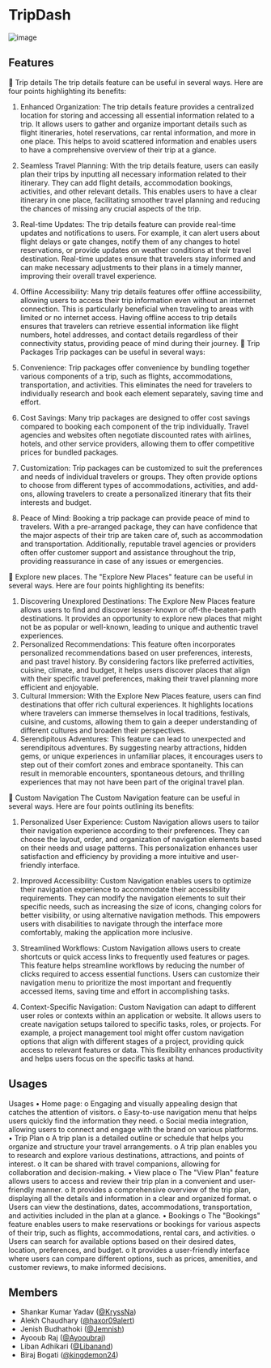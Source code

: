  # TripDash

 ![image](https://github.com/KryssNa/TripDash/assets/105191065/6261dd1d-8267-41ae-bef8-5a702d89967c)


## Features
	Trip details 
The trip details feature can be useful in several ways. Here are four points highlighting its benefits:
1.	Enhanced Organization: The trip details feature provides a centralized location for storing and accessing all essential information related to a trip. It allows users to gather and organize important details such as flight itineraries, hotel reservations, car rental information, and more in one place. This helps to avoid scattered information and enables users to have a comprehensive overview of their trip at a glance.
2.	Seamless Travel Planning: With the trip details feature, users can easily plan their trips by inputting all necessary information related to their itinerary. They can add flight details, accommodation bookings, activities, and other relevant details. This enables users to have a clear itinerary in one place, facilitating smoother travel planning and reducing the chances of missing any crucial aspects of the trip.
3.	Real-time Updates: The trip details feature can provide real-time updates and notifications to users. For example, it can alert users about flight delays or gate changes, notify them of any changes to hotel reservations, or provide updates on weather conditions at their travel destination. Real-time updates ensure that travelers stay informed and can make necessary adjustments to their plans in a timely manner, improving their overall travel experience.
4.	Offline Accessibility: Many trip details features offer offline accessibility, allowing users to access their trip information even without an internet connection. This is particularly beneficial when traveling to areas with limited or no internet access. Having offline access to trip details ensures that travelers can retrieve essential information like flight numbers, hotel addresses, and contact details regardless of their connectivity status, providing peace of mind during their journey.
	Trip Packages 
Trip packages can be useful in several ways:

1.	Convenience: Trip packages offer convenience by bundling together various components of a trip, such as flights, accommodations, transportation, and activities. This eliminates the need for travelers to individually research and book each element separately, saving time and effort.
2.	Cost Savings: Many trip packages are designed to offer cost savings compared to booking each component of the trip individually. Travel agencies and websites often negotiate discounted rates with airlines, hotels, and other service providers, allowing them to offer competitive prices for bundled packages.
3.	Customization: Trip packages can be customized to suit the preferences and needs of individual travelers or groups. They often provide options to choose from different types of accommodations, activities, and add-ons, allowing travelers to create a personalized itinerary that fits their interests and budget.
4.	Peace of Mind: Booking a trip package can provide peace of mind to travelers. With a pre-arranged package, they can have confidence that the major aspects of their trip are taken care of, such as accommodation and transportation. Additionally, reputable travel agencies or providers often offer customer support and assistance throughout the trip, providing reassurance in case of any issues or emergencies.

	Explore new places.
The "Explore New Places" feature can be useful in several ways. Here are four points highlighting its benefits:
1.	Discovering Unexplored Destinations: The Explore New Places feature allows users to find and discover lesser-known or off-the-beaten-path destinations. It provides an opportunity to explore new places that might not be as popular or well-known, leading to unique and authentic travel experiences.
2.	Personalized Recommendations: This feature often incorporates personalized recommendations based on user preferences, interests, and past travel history. By considering factors like preferred activities, cuisine, climate, and budget, it helps users discover places that align with their specific travel preferences, making their travel planning more efficient and enjoyable.
3.	Cultural Immersion: With the Explore New Places feature, users can find destinations that offer rich cultural experiences. It highlights locations where travelers can immerse themselves in local traditions, festivals, cuisine, and customs, allowing them to gain a deeper understanding of different cultures and broaden their perspectives.
4.	Serendipitous Adventures: This feature can lead to unexpected and serendipitous adventures. By suggesting nearby attractions, hidden gems, or unique experiences in unfamiliar places, it encourages users to step out of their comfort zones and embrace spontaneity. This can result in memorable encounters, spontaneous detours, and thrilling experiences that may not have been part of the original travel plan.

	Custom Navigation
The Custom Navigation feature can be useful in several ways. Here are four points outlining its benefits:
1.	Personalized User Experience: Custom Navigation allows users to tailor their navigation experience according to their preferences. They can choose the layout, order, and organization of navigation elements based on their needs and usage patterns. This personalization enhances user satisfaction and efficiency by providing a more intuitive and user-friendly interface.

2.	Improved Accessibility: Custom Navigation enables users to optimize their navigation experience to accommodate their accessibility requirements. They can modify the navigation elements to suit their specific needs, such as increasing the size of icons, changing colors for better visibility, or using alternative navigation methods. This empowers users with disabilities to navigate through the interface more comfortably, making the application more inclusive.

3.	 Streamlined Workflows: Custom Navigation allows users to create shortcuts or quick access links to frequently used features or pages. This feature helps streamline workflows by reducing the number of clicks required to access essential functions. Users can customize their navigation menu to prioritize the most important and frequently accessed items, saving time and effort in accomplishing tasks.

4.	Context-Specific Navigation: Custom Navigation can adapt to different user roles or contexts within an application or website. It allows users to create navigation setups tailored to specific tasks, roles, or projects. For example, a project management tool might offer custom navigation options that align with different stages of a project, providing quick access to relevant features or data. This flexibility enhances productivity and helps users focus on the specific tasks at hand.



## Usages


Usages
•	Home page: 
o	Engaging and visually appealing design that catches the attention of visitors.
o	Easy-to-use navigation menu that helps users quickly find the information they need.
o	Social media integration, allowing users to connect and engage with the brand on various platforms.
•	Trip Plan 
o	A trip plan is a detailed outline or schedule that helps you organize and structure your travel arrangements.
o	A trip plan enables you to research and explore various destinations, attractions, and points of interest.
o	It can be shared with travel companions, allowing for collaboration and decision-making.
•	View place 
o	The "View Plan" feature allows users to access and review their trip plan in a convenient and user-friendly manner.
o	It provides a comprehensive overview of the trip plan, displaying all the details and information in a clear and organized format.
o	Users can view the destinations, dates, accommodations, transportation, and activities included in the plan at a glance.
•	Bookings 
o	The "Bookings" feature enables users to make reservations or bookings for various aspects of their trip, such as flights, accommodations, rental cars, and activities.
o	Users can search for available options based on their desired dates, location, preferences, and budget.
o	It provides a user-friendly interface where users can compare different options, such as prices, amenities, and customer reviews, to make informed decisions.




## Members
- Shankar Kumar Yadav ([@KryssNa](https://github.com/KryssNa))
- Alekh Chaudhary ([@haxor09alert](https://github.com/haxor09alert))
- Jenish Budhathoki ([@Jemnish](https://github.com/Jemnish))
- Ayooub Raj ([@Ayooubraj](https://github.com/Ayooubraj))
- Liban Adhikari ([@Libanand](https://github.com/Libanand))
- Biraj Bogati ([@kingdemon24](https://github.com/kingdemon24))
